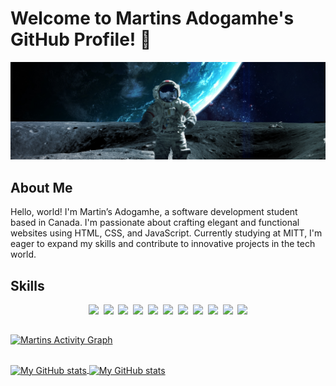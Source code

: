 <!--
**matineno/matineno** is a ✨ _special_ ✨ repository because its `README.md` (this file) appears on your GitHub profile.

Here are some ideas to get you started:

- 🔭 I’m currently working on ...
- 🌱 I’m currently learning ...
- 👯 I’m looking to collaborate on ...
- 🤔 I’m looking for help with ...
- 💬 Ask me about ...
- 📫 How to reach me: ...
- 😄 Pronouns: ...
- ⚡ Fun fact: ...
-->

# Welcome to Martins Adogamhe's GitHub Profile! 👋

![Profile Image](theme-image.jpg)

## About Me
Hello, world! I'm Martin’s Adogamhe, a software development student based in Canada. I'm passionate about crafting elegant and functional websites using HTML, CSS, and JavaScript. Currently studying at MITT, I'm eager to expand my skills and contribute to innovative projects in the tech world.

## Skills
<!--
[![HTML](https://img.shields.io/badge/HTML-Expert-orange)](https://your-html-skills-url.com)
[![CSS](https://img.shields.io/badge/CSS-Expert-blue)](https://your-css-skills-url.com)
[![JavaScript](https://img.shields.io/badge/JavaScript-Intermediate-yellow)](https://your-js-skills-url.com)
-->
<p align="center">
  <img src="https://img.shields.io/badge/code-javascript-informational?style=for-the-badge&logo=javascript&logoColor=white&color=5f93ff"/>&nbsp;
  <img src="https://img.shields.io/badge/code-node-informational?style=for-the-badge&logo=javascript&logoColor=white&color=5f93ff")/>&nbsp;
  <img src="https://img.shields.io/badge/code-typescript-informational?style=for-the-badge&logo=typescript&logoColor=white&color=5f93ff")/>&nbsp;
  <img src="https://img.shields.io/badge/code-react-informational?style=for-the-badge&logo=react&logoColor=white&color=5f93ff")/>&nbsp;
  <img src="https://img.shields.io/badge/code-c%23-informational?style=for-the-badge&logo=csharp&logoColor=white&color=5f93ff")/>&nbsp;
  <img src="https://img.shields.io/badge/code-java-informational?style=for-the-badge&logo=coffeescript&logoColor=white&color=5f93ff")/>&nbsp;
  <img src="https://img.shields.io/badge/code-python-informational?style=for-the-badge&logo=python&logoColor=white&color=5f93ff")/>&nbsp;
  <img src="https://img.shields.io/badge/web-html-informational?style=for-the-badge&logo=html5&logoColor=white&color=5f93ff")/>&nbsp;
  <img src="https://img.shields.io/badge/web-css-informational?style=for-the-badge&logo=css3&logoColor=white&color=5f93ff")/>&nbsp;
  <img src="https://img.shields.io/badge/db-mysql-informational?style=for-the-badge&logo=mysql&logoColor=white&color=5f93ff")/>&nbsp;
  <img src="https://img.shields.io/badge/db-firebase-informational?style=for-the-badge&logo=firebase&logoColor=white&color=5f93ff")/>
</p>

##

[![Martins Activity Graph](https://github-readme-activity-graph.vercel.app/graph?username=matineno&theme=tokyo-night)](https://github.com/ashutosh00710/github-readme-activity-graph)

##

<a href="https://github.com/matineno">
  <img height="205px" align="center" src="https://github-readme-stats.vercel.app/api?username=matineno&theme=dark&bg_color=14151d&text_color=5f93ff&show_icons=true" alt="My GitHub stats" />
</a>
<a href="https://github.com/matineno">
  <img align="center" src="https://github-readme-stats.vercel.app/api/top-langs/?username=matineno&theme=dark&bg_color=14151d&text_color=5f93ff&hide=Ruby&show_icons=true&langs_count=3" alt="My GitHub stats"/>
</a>



